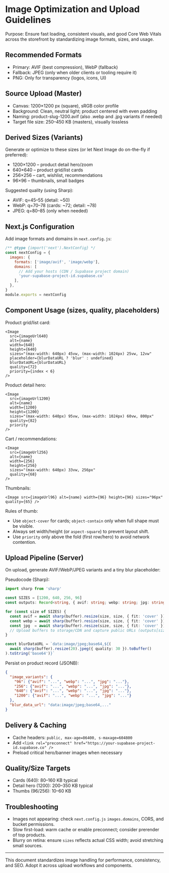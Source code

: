 # Image Optimization and Upload Guidelines

Purpose: Ensure fast loading, consistent visuals, and good Core Web Vitals across the storefront by standardizing image formats, sizes, and usage.

## Recommended Formats
- Primary: AVIF (best compression), WebP (fallback)
- Fallback: JPEG (only when older clients or tooling require it)
- PNG: Only for transparency (logos, icons, UI)

## Source Upload (Master)
- Canvas: 1200×1200 px (square), sRGB color profile
- Background: Clean, neutral light; product centered with even padding
- Naming: product-slug-1200.avif (also .webp and .jpg variants if needed)
- Target file size: 250–450 KB (masters), visually lossless

## Derived Sizes (Variants)
Generate or optimize to these sizes (or let Next Image do on-the-fly if preferred):
- 1200×1200 – product detail hero/zoom
- 640×640 – product grid/list cards
- 256×256 – cart, wishlist, recommendations
- 96×96 – thumbnails, small badges

Suggested quality (using Sharp):
- AVIF: q=45–55 (detail: ~50)
- WebP: q=70–78 (cards: ~72; detail: ~78)
- JPEG: q=80–85 (only when needed)

## Next.js Configuration
Add image formats and domains in `next.config.js`:

```js
/** @type {import('next').NextConfig} */
const nextConfig = {
  images: {
    formats: ['image/avif', 'image/webp'],
    domains: [
      // Add your hosts (CDN / Supabase project domain)
      'your-supabase-project-id.supabase.co'
    ],
  },
}
module.exports = nextConfig
```

## Component Usage (sizes, quality, placeholders)

Product grid/list card:
```tsx
<Image
  src={imageUrl640}
  alt={name}
  width={640}
  height={640}
  sizes="(max-width: 640px) 45vw, (max-width: 1024px) 25vw, 12vw"
  placeholder={blurDataURL ? 'blur' : undefined}
  blurDataURL={blurDataURL}
  quality={72}
  priority={index < 6}
/>
```

Product detail hero:
```tsx
<Image
  src={imageUrl1200}
  alt={name}
  width={1200}
  height={1200}
  sizes="(max-width: 640px) 95vw, (max-width: 1024px) 60vw, 800px"
  quality={82}
  priority
/>
```

Cart / recommendations:
```tsx
<Image
  src={imageUrl256}
  alt={name}
  width={256}
  height={256}
  sizes="(max-width: 640px) 33vw, 256px"
  quality={68}
/>
```

Thumbnails:
```tsx
<Image src={imageUrl96} alt={name} width={96} height={96} sizes="96px" quality={65} />
```

Rules of thumb:
- Use `object-cover` for cards; `object-contain` only when full shape must be visible.
- Always set width/height (or `aspect-square`) to prevent layout shift.
- Use `priority` only above the fold (first row/hero) to avoid network contention.

## Upload Pipeline (Server)
On upload, generate AVIF/WebP/JPEG variants and a tiny blur placeholder:

Pseudocode (Sharp):
```ts
import sharp from 'sharp'

const SIZES = [1200, 640, 256, 96]
const outputs: Record<string, { avif: string; webp: string; jpg: string }> = {}

for (const size of SIZES) {
  const avif = await sharp(buffer).resize(size, size, { fit: 'cover' }).avif({ quality: 50 }).toBuffer()
  const webp = await sharp(buffer).resize(size, size, { fit: 'cover' }).webp({ quality: 72 }).toBuffer()
  const jpg  = await sharp(buffer).resize(size, size, { fit: 'cover' }).jpeg({ quality: 82 }).toBuffer()
  // Upload buffers to storage/CDN and capture public URLs (outputs[size] = {...})
}

const blurDataURL = `data:image/jpeg;base64,${(
  await sharp(buffer).resize(20).jpeg({ quality: 30 }).toBuffer()
).toString('base64')}`
```

Persist on product record (JSONB):
```json
{
  "image_variants": {
    "96": {"avif": "...", "webp": "...", "jpg": "..."},
    "256": {"avif": "...", "webp": "...", "jpg": "..."},
    "640": {"avif": "...", "webp": "...", "jpg": "..."},
    "1200": {"avif": "...", "webp": "...", "jpg": "..."}
  },
  "blur_data_url": "data:image/jpeg;base64,..."
}
```

## Delivery & Caching
- Cache headers: `public, max-age=86400, s-maxage=604800`
- Add `<link rel="preconnect" href="https://your-supabase-project-id.supabase.co" />`
- Preload critical hero/banner images when necessary

## Quality/Size Targets
- Cards (640): 80–160 KB typical
- Detail hero (1200): 200–350 KB typical
- Thumbs (96/256): 10–60 KB

## Troubleshooting
- Images not appearing: check `next.config.js` `images.domains`, CORS, and bucket permissions.
- Slow first-load: warm cache or enable preconnect; consider prerender of top products.
- Blurry on retina: ensure `sizes` reflects actual CSS width; avoid stretching small sources.

---
This document standardizes image handling for performance, consistency, and SEO. Adopt it across upload workflows and components.



